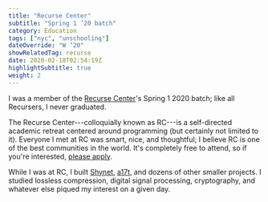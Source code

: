 ```yaml
---
title: "Recurse Center"
subtitle: "Spring 1 ’20 batch"
category: Education
tags: ["nyc", "unschooling"]
dateOverride: "W ’20"
showRelatedTag: recurse
date: 2020-02-18T02:54:19Z
highlightSubtitle: true
weight: 2
---
```


I was a member of the [Recurse Center](https://recurse.com)'s Spring 1 2020 batch; like all Recursers, I never graduated.

The Recurse Center---colloquially known as RC---is a self-directed academic retreat centered around programming (but certainly not limited to it). Everyone I met at RC was smart, nice, and thoughtful; I believe RC is one of the best communities in the world. It's completely free to attend, so if you're interested, [please apply](https://www.recurse.com/scout/click?t=e62336f0f378bcf03a96d441d015db88).

While I was at RC, I built [Shynet](https://github.com/milesmcc/shynet), [a17t](https://github.com/milesmcc/a17t), and dozens of other smaller projects. I studied lossless compression, digital signal processing, cryptography, and whatever else piqued my interest on a given day.
